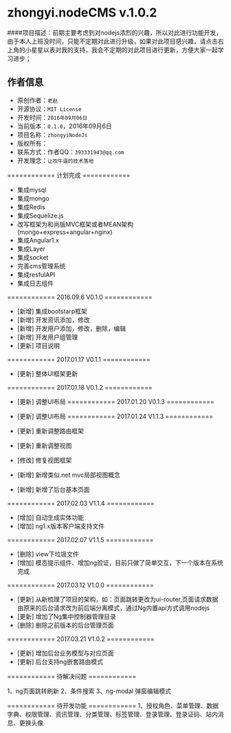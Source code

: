 # zhongyi.nodeCMS v.1.0.2
####项目描述：前期主要考虑到对nodejs浓烈的兴趣，所以对此进行功能开发，由于本人上班没时间，只能不定期对此进行升级，如果对此项目感兴趣，请点击右上角的小星星以表对我的支持，我会不定期的对此项目进行更新，方便大家一起学习进步；
 

## 作者信息 

- 原创作者：`老赵` 
- 开源协议：`MIT License`
- 开发时间：`2016年09月06日`
- 当前版本：`0.1.0`，2016年09月6日
- 项目名称：`zhongyiNodeJs`
- 版权所有：
- 联系方式：作者QQ：`393331943@qq.com`
- 开发理念：`让吹牛逼的技术落地`  

============ 计划完成 ============

- 集成mysql
- 集成mongo
- 集成Redis
- 集成Sequelize.js
- 改写框架为和尚版MVC框架或者MEAN架构(mongo+express+angular+nginx)
- 集成Angular1.x
- 集成Layer
- 集成socket
- 完善cms管理系统
- 集成resfulAPI
- 集成日志组件

============ 2016.09.6 V0.1.0 ============

- [新增] 集成bootstarp框架
- [新增] 开发资讯添加，修改
- [新增] 开发用户添加，修改，删除，编辑
- [新增] 开发用户组管理
- [更新] 项目说明

============ 2017.01.17 V0.1.1 ============

- [更新] 整体UI框架更新

============ 2017.01.18 V0.1.2 ============

- [更新] 调整UI布局
============ 2017.01.20 V0.1.3 ============

- [更新] 调整UI布局
============ 2017.01.24 V1.1.3 ============

- [更新] 重新调整路由框架
- [更新] 重新调整视图
- [修改] 修复视图框架
- [新增] 新增类似.net mvc局部视图概念
- [新增] 新增了后台基本页面 

============ 2017.02.03 V1.1.4 ============

- [增加] 自动生成实体功能
- [增加] ng1.x版本客户端支持文件

============ 2017.02.07 V1.1.5 ============

- [删除] view下垃圾文件
- [增加] 模态提示组件、增加ng验证，目前只做了简单交互，下一个版本在系统完成

============ 2017.03.12 V1.0.0 ============

- [更新] 从新梳理了项目的架构，如：页面跳转更改为ui-router,页面请求数据由原来的后台请求改为前后端分离模式，通过Ng内置api方式调用nodejs 
- [更新] 增加了Ng集中控制器管理目录
- [删除] 删除之前版本的后台管理页面

============ 2017.03.21 V1.0.2 ============

- [更新] 增加后台业务模型与对应页面
- [更新] 后台支持ng嵌套路由模式

============ 待解决问题 ============

1、ng页面跳转刷新
2、条件搜索
3、ng-modal 弹窗编辑模式

============ 待开发功能 ============
1、授权角色、菜单管理、数据字典、权限管理、资讯管理、分类管理、标签管理、登录管理、登录证码、站内消息、更换头像
 

 